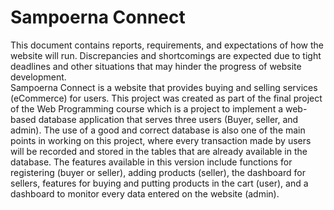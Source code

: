 # Sampoerna Connect

This document contains reports, requirements, and expectations of how the website will run. Discrepancies and shortcomings are expected due to tight deadlines and other situations that may hinder the progress of website development.	
Sampoerna Connect is a website that provides buying and selling services (eCommerce) for users. This project was created as part of the final project of the Web Programming course which is a project to implement a web-based database application that serves three users (Buyer, seller, and admin). The use of a good and correct database is also one of the main points in working on this project, where every transaction made by users will be recorded and stored in the tables that are already available in the database. The features available in this version include functions for registering (buyer or seller), adding products (seller), the dashboard for sellers, features for buying and putting products in the cart (user), and a dashboard to monitor every data entered on the website (admin).
